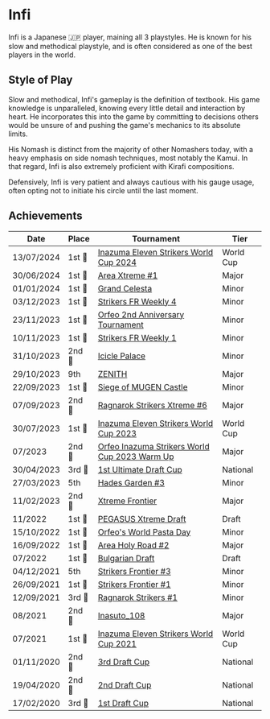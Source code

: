 # Infi

Infi is a Japanese :jp: player, maining all 3 playstyles. 
He is known for his slow and methodical playstyle, and is often considered as one of the best players in the world. 

## Style of Play

Slow and methodical, Infi's gameplay is the definition of textbook. His game knowledge is unparalleled, knowing every little detail and interaction by heart. 
He incorporates this into the game by committing to decisions others would be unsure of and
pushing the game's mechanics to its absolute limits.

His Nomash is distinct from the majority of other Nomashers today, with a heavy emphasis on 
side nomash techniques, most notably the Kamui. In that regard, Infi is also extremely proficient with Kirafi compositions.

Defensively, Infi is very patient and always cautious with his gauge usage, often opting not
to initiate his circle until the last moment.

## Achievements

| Date | Place | Tournament | Tier |
| - | - | - | - |
| 13/07/2024 |1st :1st_place_medal:| [Inazuma Eleven Strikers World Cup 2024](../../tournaments/worldcup24.md) | World Cup |
| 30/06/2024 |1st :1st_place_medal:| [Area Xtreme #1](../../tournaments/area/areax1.md) | Major |
| 01/01/2024 |1st :1st_place_medal:| [Grand Celesta](../../tournaments/misc/grandcelesta.md) | Minor |
| 03/12/2023 |1st :1st_place_medal:|[Strikers FR Weekly 4](../../tournaments/weeklies/weekly4.md) | Minor |
| 23/11/2023 |1st :1st_place_medal:|[Orfeo 2nd Anniversary Tournament](../../tournaments/orfeo/orfeoanni.md) | Minor |
| 10/11/2023 |1st :1st_place_medal:| [Strikers FR Weekly 1](../../tournaments/weeklies/weekly1.md) | Minor |
| 31/10/2023 |2nd :2nd_place_medal:| [Icicle Palace](../../tournaments/misc/icicle.md) | Minor |
| 29/10/2023 | 9th | [ZENITH](../../tournaments/misc/zenith1.md) | Major |
| 22/09/2023 |1st :1st_place_medal: | [Siege of MUGEN Castle](../../tournaments/misc/mugen.md) | Minor |
| 07/09/2023 |2nd :2nd_place_medal: | [Ragnarok Strikers Xtreme #6](../../tournaments/ragna/ragnax6.md) | Major |
| 30/07/2023 |1st :1st_place_medal: | [Inazuma Eleven Strikers World Cup 2023](../../tournaments/worldcup23.md) | World Cup |
| 07/2023 |2nd :2nd_place_medal: | [Orfeo Inazuma Strikers World Cup 2023 Warm Up](../../tournaments/orfeo/orfeowc.md) | Major |
| 30/04/2023 | 3rd :3rd_place_medal: | [1st Ultimate Draft Cup](../../tournaments/jpdraft/jpudraft1.md) | National |
| 27/03/2023 | 5th | [Hades Garden #3](../../tournaments/hg/hg3.md) | Minor |
| 11/02/2023 |2nd :2nd_place_medal: | [Xtreme Frontier](../../tournaments/sf/xf.md) | Major |
| 11/2022 |1st :1st_place_medal: | [PEGASUS Xtreme Draft](../../tournaments/draft/pegasusdraft.md) | Draft | 
| 15/10/2022 |1st :1st_place_medal: | [Orfeo's World Pasta Day](../../tournaments/orfeo/orfeopasta.md) | Minor |
| 16/09/2022 |1st :1st_place_medal: | [Area Holy Road #2](../../tournaments/misc/holyroad2.md) | Major |
| 07/2022 |1st :1st_place_medal: | [Bulgarian Draft](../../tournaments/draft/bgdraft.md) | Draft |
| 04/12/2021 | 5th | [Strikers Frontier #3](../../tournaments/sf/sf3.md) | Minor |
| 26/09/2021 |1st :1st_place_medal: | [Strikers Frontier #1](../../tournaments/sf/sf1.md) | Minor |
| 12/09/2021 |3rd :3rd_place_medal: | [Ragnarok Strikers #1](../../tournaments/ragna/ragna1.md) | Minor |
| 08/2021 |2nd :2nd_place_medal: | [Inasuto_108](../../tournaments/misc/108.md) | Major |
| 07/2021 |1st :1st_place_medal: | [Inazuma Eleven Strikers World Cup 2021](../../tournaments/worldcup21.md) | World Cup |
| 01/11/2020 | 2nd :2nd_place_medal: | [3rd Draft Cup](../../tournaments/jpdraft/jpdraft3.md) | National |
| 19/04/2020 | 2nd :2nd_place_medal: | [2nd Draft Cup](../../tournaments/jpdraft/jpdraft2.md) | National |
| 17/02/2020 | 3rd :3rd_place_medal: | [1st Draft Cup](../../tournaments/jpdraft/jpdraft1.md) | National |